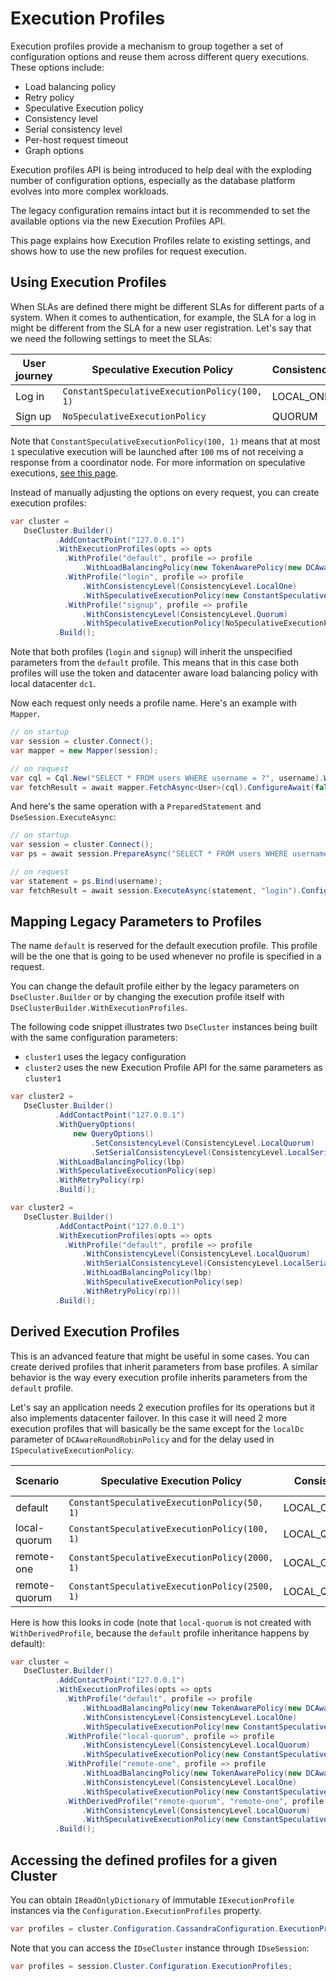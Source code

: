 # Execution Profiles

Execution profiles provide a mechanism to group together a set of configuration options and reuse them across different query executions. These options include:

- Load balancing policy
- Retry policy
- Speculative Execution policy
- Consistency level
- Serial consistency level
- Per-host request timeout
- Graph options

Execution profiles API is being introduced to help deal with the exploding number of configuration options, especially
as the database platform evolves into more complex workloads.

The legacy configuration remains intact but it is recommended to set the available options via the new Execution Profiles API.

This page explains how Execution Profiles relate to existing settings, and shows how to use the new profiles for
request execution.

## Using Execution Profiles

When SLAs are defined there might be different SLAs for different parts of a system. When it comes to authentication, for example, the SLA for a log in might be different from the SLA for a new user registration. Let's say that we need the following settings to meet the SLAs:

| User journey    | Speculative Execution Policy                 | Consistency |
|-----------------|----------------------------------------------|-------------|
| Log in          | `ConstantSpeculativeExecutionPolicy(100, 1)`  | LOCAL_ONE   |
| Sign up         | `NoSpeculativeExecutionPolicy`               | QUORUM      |

Note that `ConstantSpeculativeExecutionPolicy(100, 1)` means that at most `1` speculative execution will be launched after `100` ms of not receiving a response from a coordinator node. For more information on speculative executions, [see this page](../speculative-retries).

Instead of manually adjusting the options on every request, you can create execution profiles:

```csharp
var cluster =
   DseCluster.Builder()
          .AddContactPoint("127.0.0.1")
          .WithExecutionProfiles(opts => opts
            .WithProfile("default", profile => profile
                .WithLoadBalancingPolicy(new TokenAwarePolicy(new DCAwareRoundRobinPolicy(localDc: "dc1"))))
            .WithProfile("login", profile => profile
                .WithConsistencyLevel(ConsistencyLevel.LocalOne)
                .WithSpeculativeExecutionPolicy(new ConstantSpeculativeExecutionPolicy(delay: 100, maxSpeculativeExecutions: 1)))
            .WithProfile("signup", profile => profile
                .WithConsistencyLevel(ConsistencyLevel.Quorum)
                .WithSpeculativeExecutionPolicy(NoSpeculativeExecutionPolicy.Instance)))
          .Build();
```

Note that both profiles (`login` and `signup`) will inherit the unspecified parameters from the `default` profile. This means that in this case both profiles will use the token and datacenter aware load balancing policy with local datacenter `dc1`.

Now each request only needs a profile name. Here's an example with `Mapper`.

```csharp
// on startup
var session = cluster.Connect();
var mapper = new Mapper(session);

// on request
var cql = Cql.New("SELECT * FROM users WHERE username = ?", username).WithExecutionProfile("login");
var fetchResult = await mapper.FetchAsync<User>(cql).ConfigureAwait(false);
```

And here's the same operation with a `PreparedStatement` and `DseSession.ExecuteAsync`:

```csharp
// on startup
var session = cluster.Connect();
var ps = await session.PrepareAsync("SELECT * FROM users WHERE username = ?").ConfigureAwait(false);

// on request
var statement = ps.Bind(username);
var fetchResult = await session.ExecuteAsync(statement, "login").ConfigureAwait(false);
```

## Mapping Legacy Parameters to Profiles

The name `default` is reserved for the default execution profile. This profile will be the one that is going to be used whenever no profile is specified in a request.

You can change the default profile either by the legacy parameters on `DseCluster.Builder` or by changing the execution profile itself with `DseClusterBuilder.WithExecutionProfiles`.

The following code snippet illustrates two `DseCluster` instances being built with the same configuration parameters:

- `cluster1` uses the legacy configuration
- `cluster2` uses the new Execution Profile API for the same parameters as `cluster1`

```csharp
var cluster2 = 
   DseCluster.Builder()
          .AddContactPoint("127.0.0.1")
          .WithQueryOptions(
              new QueryOptions()
                  .SetConsistencyLevel(ConsistencyLevel.LocalQuorum)
                  .SetSerialConsistencyLevel(ConsistencyLevel.LocalSerial))
          .WithLoadBalancingPolicy(lbp)
          .WithSpeculativeExecutionPolicy(sep)
          .WithRetryPolicy(rp)
          .Build();

var cluster2 = 
   DseCluster.Builder()
          .AddContactPoint("127.0.0.1")
          .WithExecutionProfiles(opts => opts
            .WithProfile("default", profile => profile
                .WithConsistencyLevel(ConsistencyLevel.LocalQuorum)
                .WithSerialConsistencyLevel(ConsistencyLevel.LocalSerial)
                .WithLoadBalancingPolicy(lbp)
                .WithSpeculativeExecutionPolicy(sep)
                .WithRetryPolicy(rp)))
          .Build();
```

## Derived Execution Profiles

This is an advanced feature that might be useful in some cases. You can create derived profiles that inherit parameters from base profiles. A similar behavior is the way every execution profile inherits parameters from the `default` profile.

Let's say an application needs 2 execution profiles for its operations but it also implements datacenter failover. In this case it will need 2 more execution profiles that will basically be the same except for the `localDc` parameter of `DCAwareRoundRobinPolicy` and for the delay used in `ISpeculativeExecutionPolicy`.

| Scenario       | Speculative Execution Policy    | Consistency  | Local Datacenter |
|----------------|------------------|--------------|-----------------|
| default        | `ConstantSpeculativeExecutionPolicy(50, 1)`             | LOCAL_ONE    | dc1             |
| local-quorum   | `ConstantSpeculativeExecutionPolicy(100, 1)`            | LOCAL_QUORUM | dc1             |
| remote-one     | `ConstantSpeculativeExecutionPolicy(2000, 1)`           | LOCAL_ONE    | dc2             |
| remote-quorum  | `ConstantSpeculativeExecutionPolicy(2500, 1)`           | LOCAL_QUORUM | dc2             |

Here is how this looks in code (note that `local-quorum` is not created with `WithDerivedProfile`, because the `default` profile inheritance happens by default):

```csharp
var cluster = 
   DseCluster.Builder()
          .AddContactPoint("127.0.0.1")
          .WithExecutionProfiles(opts => opts
            .WithProfile("default", profile => profile
                .WithLoadBalancingPolicy(new TokenAwarePolicy(new DCAwareRoundRobinPolicy(localDc: "dc1")))
                .WithConsistencyLevel(ConsistencyLevel.LocalOne)
                .WithSpeculativeExecutionPolicy(new ConstantSpeculativeExecutionPolicy(delay: 50, maxSpeculativeExecutions: 1)))
            .WithProfile("local-quorum", profile => profile
                .WithConsistencyLevel(ConsistencyLevel.LocalQuorum)
                .WithSpeculativeExecutionPolicy(new ConstantSpeculativeExecutionPolicy(delay: 100, maxSpeculativeExecutions: 1)))
            .WithProfile("remote-one", profile => profile
                .WithLoadBalancingPolicy(new TokenAwarePolicy(new DCAwareRoundRobinPolicy(localDc: "dc2")))
                .WithConsistencyLevel(ConsistencyLevel.LocalOne)
                .WithSpeculativeExecutionPolicy(new ConstantSpeculativeExecutionPolicy(delay: 2000, maxSpeculativeExecutions: 1)))
            .WithDerivedProfile("remote-quorum", "remote-one", profile => profile
                .WithConsistencyLevel(ConsistencyLevel.LocalQuorum)
                .WithSpeculativeExecutionPolicy(new ConstantSpeculativeExecutionPolicy(delay: 2500, maxSpeculativeExecutions: 1))))
          .Build();
```

## Accessing the defined profiles for a given Cluster

You can obtain `IReadOnlyDictionary` of immutable `IExecutionProfile` instances via the `Configuration.ExecutionProfiles` property.

```csharp
var profiles = cluster.Configuration.CassandraConfiguration.ExecutionProfiles;
```

Note that you can access the `IDseCluster` instance through `IDseSession`:

```csharp
var profiles = session.Cluster.Configuration.ExecutionProfiles;
```